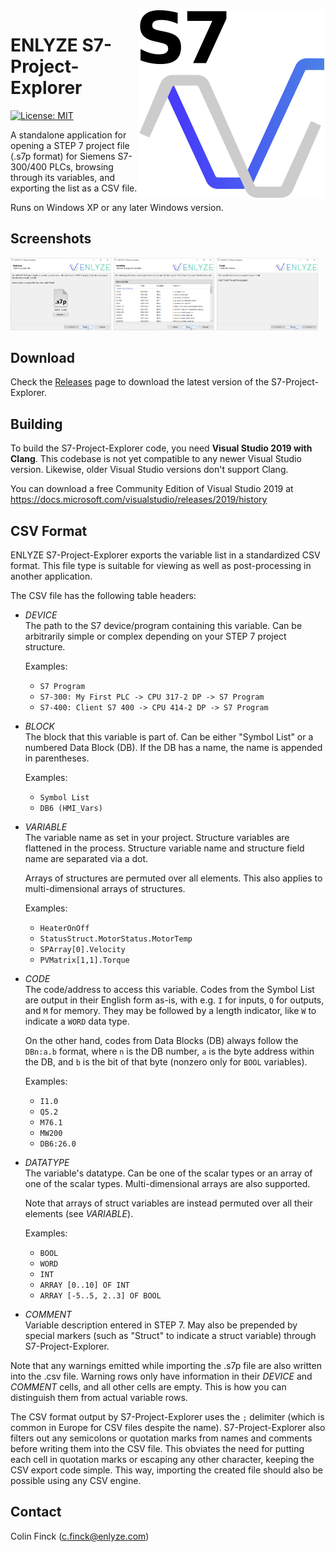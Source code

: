 <img align="right" src="img/S7-Project-Explorer.svg">

# ENLYZE S7-Project-Explorer

[![License: MIT](https://img.shields.io/badge/License-MIT-yellow.svg)](https://opensource.org/licenses/MIT)

A standalone application for opening a STEP 7 project file (.s7p format) for Siemens S7-300/400 PLCs, browsing through its variables, and exporting the list as a CSV file.

Runs on Windows XP or any later Windows version.

## Screenshots
<a href="img/step1.png"><img src="img/step1.png" width="32%" alt="S7-Project Explorer GUI Step 1: Selecting a project file"></a>
<a href="img/step2.png"><img src="img/step2.png" width="32%" alt="S7-Project-Explorer GUI Step 2: Browse through all variables"></a>
<a href="img/step3.png"><img src="img/step3.png" width="32%" alt="S7-Project-Explorer GUI Step 3: Finish the wizard"></a>

## Download
Check the [Releases](https://github.com/enlyze/S7-Project-Explorer/releases) page to download the latest version of the S7-Project-Explorer.

## Building
To build the S7-Project-Explorer code, you need **Visual Studio 2019 with Clang**.
This codebase is not yet compatible to any newer Visual Studio version.
Likewise, older Visual Studio versions don't support Clang.

You can download a free Community Edition of Visual Studio 2019 at https://docs.microsoft.com/visualstudio/releases/2019/history

## CSV Format
ENLYZE S7-Project-Explorer exports the variable list in a standardized CSV format.
This file type is suitable for viewing as well as post-processing in another application.

The CSV file has the following table headers:

* _DEVICE_  
  The path to the S7 device/program containing this variable.
  Can be arbitrarily simple or complex depending on your STEP 7 project structure.

  Examples:
  * `S7 Program`
  * `S7-300: My First PLC -> CPU 317-2 DP -> S7 Program`
  * `S7-400: Client S7 400 -> CPU 414-2 DP -> S7 Program`

* _BLOCK_  
  The block that this variable is part of.
  Can be either "Symbol List" or a numbered Data Block (DB).
  If the DB has a name, the name is appended in parentheses.

  Examples:
  * `Symbol List`
  * `DB6 (HMI_Vars)`

* _VARIABLE_  
  The variable name as set in your project.
  Structure variables are flattened in the process.
  Structure variable name and structure field name are separated via a dot.

  Arrays of structures are permuted over all elements.
  This also applies to multi-dimensional arrays of structures.

  Examples:
  * `HeaterOnOff`
  * `StatusStruct.MotorStatus.MotorTemp`
  * `SPArray[0].Velocity`
  * `PVMatrix[1,1].Torque`

* _CODE_  
  The code/address to access this variable.
  Codes from the Symbol List are output in their English form as-is, with e.g. `I` for inputs, `Q` for outputs, and `M` for memory.
  They may be followed by a length indicator, like `W` to indicate a `WORD` data type.

  On the other hand, codes from Data Blocks (DB) always follow the `DBn:a.b` format, where `n` is the DB number, `a` is the byte address within the DB, and `b` is the bit of that byte (nonzero only for `BOOL` variables).

  Examples:
  * `I1.0`
  * `Q5.2`
  * `M76.1`
  * `MW200`
  * `DB6:26.0`

* _DATATYPE_  
  The variable's datatype.
  Can be one of the scalar types or an array of one of the scalar types.
  Multi-dimensional arrays are also supported.

  Note that arrays of struct variables are instead permuted over all their elements (see _VARIABLE_).

  Examples:
  * `BOOL`
  * `WORD`
  * `INT`
  * `ARRAY [0..10] OF INT`
  * `ARRAY [-5..5, 2..3] OF BOOL`

* _COMMENT_  
  Variable description entered in STEP 7.
  May also be prepended by special markers (such as "Struct" to indicate a struct variable) through S7-Project-Explorer.

Note that any warnings emitted while importing the .s7p file are also written into the .csv file.
Warning rows only have information in their _DEVICE_ and _COMMENT_ cells, and all other cells are empty.
This is how you can distinguish them from actual variable rows.

The CSV format output by S7-Project-Explorer uses the `;` delimiter (which is common in Europe for CSV files despite the name).
S7-Project-Explorer also filters out any semicolons or quotation marks from names and comments before writing them into the CSV file.
This obviates the need for putting each cell in quotation marks or escaping any other character, keeping the CSV export code simple.
This way, importing the created file should also be possible using any CSV engine.

## Contact
Colin Finck ([c.finck@enlyze.com](mailto:c.finck@enlyze.com))
